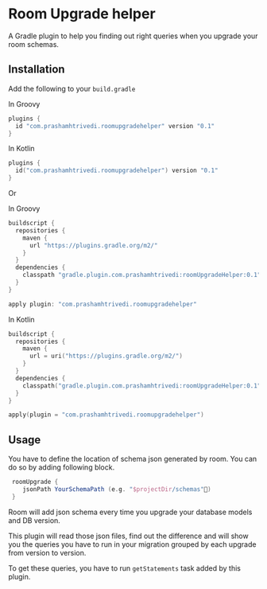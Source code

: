 # Room Upgrade helper

A Gradle plugin to help you finding out right queries when you upgrade your room schemas.


## Installation

Add the following to your `build.gradle`

In Groovy

```groovy
plugins {
  id "com.prashamhtrivedi.roomupgradehelper" version "0.1"
}
```

In Kotlin

```kotlin
plugins {
  id("com.prashamhtrivedi.roomupgradehelper") version "0.1"
}
```

Or 

In Groovy

```groovy
buildscript {
  repositories {
    maven {
      url "https://plugins.gradle.org/m2/"
    }
  }
  dependencies {
    classpath "gradle.plugin.com.prashamhtrivedi:roomUpgradeHelper:0.1"
  }
}

apply plugin: "com.prashamhtrivedi.roomupgradehelper"

```

In Kotlin

```kotlin
buildscript {
  repositories {
    maven {
      url = uri("https://plugins.gradle.org/m2/")
    }
  }
  dependencies {
    classpath("gradle.plugin.com.prashamhtrivedi:roomUpgradeHelper:0.1")
  }
}

apply(plugin = "com.prashamhtrivedi.roomupgradehelper")
```

## Usage

You have to define the location of schema json generated by room. You can do so by adding following block.

```groovy
 roomUpgrade {
    jsonPath YourSchemaPath (e.g. "$projectDir/schemas")
 }
```

Room will add json schema every time you upgrade your database models and DB version. 

This plugin will read those json files, find out the difference and will show you the queries you have to run in your migration grouped by each upgrade from version to version.

To get these queries, you have to run `getStatements` task added by this plugin.


